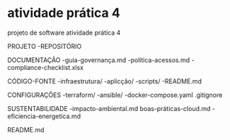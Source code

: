# atividade prática 4
 projeto de software atividade prática 4
 
PROJETO -REPOSITÓRIO 

DOCUMENTAÇÃO
-guia-governança.md
-política-acessos.md
-compliance-checklist.xlsx

CÓDIGO-FONTE
-infraestrutura/
-aplicção/
-scripts/
-README.md

CONFIGURAÇÕES
-terraform/
-ansible/
-docker-compose.yaml
.gitignore

SUSTENTABILIDADE
-impacto-ambiental.md
boas-práticas-cloud.md
-eficiencia-energetica.md

README.md

